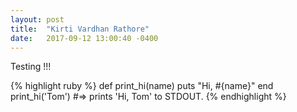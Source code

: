 ```yaml
---
layout: post
title:  "Kirti Vardhan Rathore"
date:   2017-09-12 13:00:40 -0400
---
```


Testing !!!

{% highlight ruby %}
def print_hi(name)
  puts "Hi, #{name}"
end
print_hi('Tom')
#=> prints 'Hi, Tom' to STDOUT.
{% endhighlight %}

